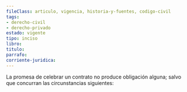 ```yaml
---
fileClass: articulo, vigencia, historia-y-fuentes, codigo-civil
tags:
- derecho-civil
- derecho-privado
estado: vigente
tipo: inciso
libro:
titulo:
parrafo:
corriente-juridica:
---
```

La promesa de celebrar un contrato no produce obligación alguna; salvo que concurran las circunstancias siguientes: